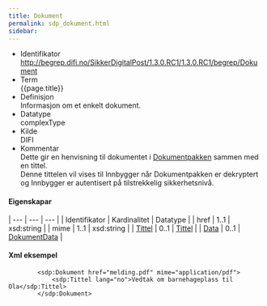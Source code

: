 ```yaml
---
title: Dokument  
permalink: sdp_dokument.html
sidebar:
---
```


  - Identifikator  
    http://begrep.difi.no/SikkerDigitalPost/1.3.0.RC1/1.3.0.RC1/begrep/Dokument
  - Term  
    {{page.title}}
  - Definisjon  
    Informasjon om et enkelt dokument.
  - Datatype  
    complexType
  - Kilde  
    DIFI
  - Kommentar  
    Dette gir en henvisning til dokumentet i
    [Dokumentpakken](sdp_index.html) sammen med en tittel.  
    Denne tittelen vil vises til Innbygger når Dokumentpakken er
    dekryptert og Innbygger er autentisert på tilstrekkelig
    sikkerhetsnivå.

#### Eigenskapar

| --- | --- | --- |
| Identifikator        | Kardinalitet | Datatype                     |
| href                 | 1..1         | xsd:string                   |
| mime                 | 1..1         | xsd:string                   |
| [Tittel](Tittel)     | 0..1         | [Tittel](Tittel)             |
| [Data](DokumentData) | 0..1         | [DokumentData](DokumentData) |

#### Xml eksempel

``` brush: xml; toolbar: false
        <sdp:Dokument href="melding.pdf" mime="application/pdf">
            <sdp:Tittel lang="no">Vedtak om barnehageplass til Ola</sdp:Tittel>             
        </sdp:Dokument>
```

